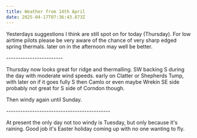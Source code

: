 ```yaml
---
title: Weather from 14th April
date: 2025-04-17T07:36:43.873Z
---
```

Yesterdays suggestions I think are still spot on for today (Thursday).  For low airtime pilots please be very aware of the chance of very sharp edged spring thermals.  later on in the afternoon may well be better.

\------------------------

Thursday now looks great for ridge and thermalling.  SW backing S during the day with moderate wind speeds.  early on Clatter or Shepherds Tump, with later on if it goes fully S then Camlo or even maybe Wrekin SE side probably not great for S side of Corndon though.

Then windy again until Sunday.

\--------------------------------------------

At present the only day not too windy is Tuesday, but only because it's raining.  Good job it's Easter holiday coming up with no one wanting to fly.